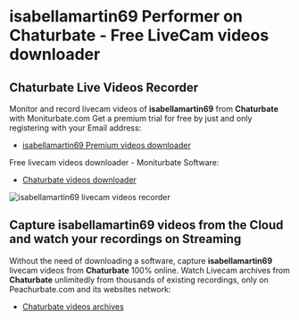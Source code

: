 # isabellamartin69 Performer on Chaturbate - Free LiveCam videos downloader

## Chaturbate Live Videos Recorder

Monitor and record livecam videos of **isabellamartin69** from **Chaturbate** with Moniturbate.com
Get a premium trial for free by just and only registering with your Email address:
* [isabellamartin69 Premium videos downloader](https://moniturbate.com/request-demo-licence-key.html)

Free livecam videos downloader - Moniturbate Software:
* [Chaturbate videos downloader](https://moniturbate.com/moniturbate-download-software.html)

![isabellamartin69 livecam videos recorder](https://peachurnet.com/templates/moniturbate-software.png)


## Capture isabellamartin69 videos from the Cloud and watch your recordings on Streaming

Without the need of downloading a software, capture **isabellamartin69** livecam videos from **Chaturbate** 100% online.
Watch Livecam archives from **Chaturbate** unlimitedly from thousands of existing recordings, only on Peachurbate.com and its websites network:
* [Chaturbate videos archives](https://peachurnet.com/)